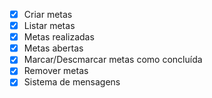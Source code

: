 - [x] Criar metas
- [x] Listar metas
- [x] Metas realizadas
- [x] Metas abertas
- [x] Marcar/Descmarcar metas como concluída
- [x] Remover metas
- [x] Sistema de mensagens